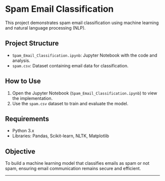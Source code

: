 # Spam Email Classification

This project demonstrates spam email classification using machine learning and natural language processing (NLP). 

## Project Structure

- `Spam_Email_Classification.ipynb`: Jupyter Notebook with the code and analysis.
- `spam.csv`: Dataset containing email data for classification.

## How to Use

1. Open the Jupyter Notebook (`Spam_Email_Classification.ipynb`) to view the implementation.
2. Use the `spam.csv` dataset to train and evaluate the model.

## Requirements

- Python 3.x
- Libraries: Pandas, Scikit-learn, NLTK, Matplotlib

## Objective

To build a machine learning model that classifies emails as spam or not spam, ensuring email communication remains secure and efficient.

---
